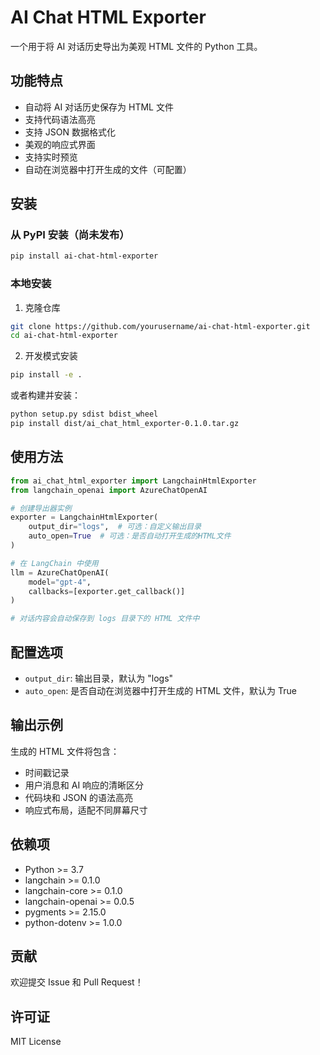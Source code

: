 # AI Chat HTML Exporter

一个用于将 AI 对话历史导出为美观 HTML 文件的 Python 工具。

## 功能特点

- 自动将 AI 对话历史保存为 HTML 文件
- 支持代码语法高亮
- 支持 JSON 数据格式化
- 美观的响应式界面
- 支持实时预览
- 自动在浏览器中打开生成的文件（可配置）

## 安装

### 从 PyPI 安装（尚未发布）
```bash
pip install ai-chat-html-exporter
```

### 本地安装

1. 克隆仓库
```bash
git clone https://github.com/yourusername/ai-chat-html-exporter.git
cd ai-chat-html-exporter
```

2. 开发模式安装
```bash
pip install -e .
```

或者构建并安装：
```bash
python setup.py sdist bdist_wheel
pip install dist/ai_chat_html_exporter-0.1.0.tar.gz
```

## 使用方法

```python
from ai_chat_html_exporter import LangchainHtmlExporter
from langchain_openai import AzureChatOpenAI

# 创建导出器实例
exporter = LangchainHtmlExporter(
    output_dir="logs",  # 可选：自定义输出目录
    auto_open=True  # 可选：是否自动打开生成的HTML文件
)

# 在 LangChain 中使用
llm = AzureChatOpenAI(
    model="gpt-4",
    callbacks=[exporter.get_callback()]
)

# 对话内容会自动保存到 logs 目录下的 HTML 文件中
```

## 配置选项

- `output_dir`: 输出目录，默认为 "logs"
- `auto_open`: 是否自动在浏览器中打开生成的 HTML 文件，默认为 True

## 输出示例

生成的 HTML 文件将包含：
- 时间戳记录
- 用户消息和 AI 响应的清晰区分
- 代码块和 JSON 的语法高亮
- 响应式布局，适配不同屏幕尺寸

## 依赖项

- Python >= 3.7
- langchain >= 0.1.0
- langchain-core >= 0.1.0
- langchain-openai >= 0.0.5
- pygments >= 2.15.0
- python-dotenv >= 1.0.0

## 贡献

欢迎提交 Issue 和 Pull Request！

## 许可证

MIT License